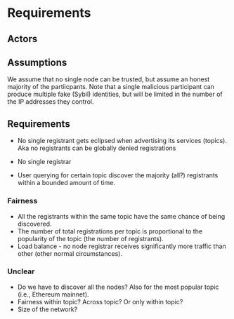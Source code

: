 # Requirements

## Actors

## Assumptions
We assume that no single node can be trusted, but assume an honest majority of the partiicpants. 
Note that a single malicious participant can produce multiple fake (Sybil) identities, but will be limited in the number of the IP addresses they control. 



## Requirements

* No single registrant gets eclipsed when advertising its services (topics). Aka no registrants can be globally denied registrations

* No single registrar

* User querying for certain topic discover the majority (all?) registrants within a bounded amount of time.

### Fairness

* All the registrants within the same topic have the same chance of being discovered. 
* The number of total registrations per topic is proportional to the popularity of the topic (the number of registrants).
* Load balance - no node registrar receives significantly more traffic than other (other normal circumstances). 


### Unclear

* Do we have to discover all the nodes? Also for the most popular topic (i.e., Ethereum mainnet). 
* Fairness within topic? Across topic? Or only within topic?
* Size of the network?

